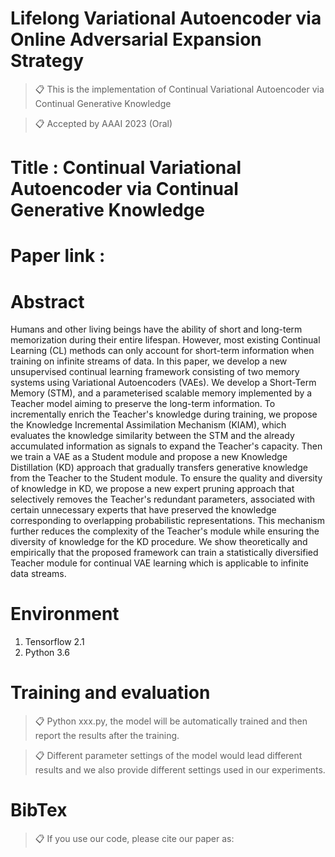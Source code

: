 
# Lifelong Variational Autoencoder via Online Adversarial Expansion Strategy

>📋 This is the implementation of Continual Variational Autoencoder via Continual Generative Knowledge

>📋 Accepted by AAAI 2023 (Oral)

# Title : Continual Variational Autoencoder via Continual Generative Knowledge

# Paper link : 


# Abstract
Humans and other living beings have the ability of short and long-term memorization during their entire lifespan. However, most existing Continual Learning (CL) methods can only account for short-term information when training on infinite streams of data. In this paper, we develop a new unsupervised continual learning framework consisting of two memory systems using Variational Autoencoders (VAEs). We develop a Short-Term Memory (STM), and a parameterised scalable memory implemented by a Teacher model aiming to preserve the long-term information. To incrementally enrich the Teacher's knowledge during training, we propose the Knowledge Incremental Assimilation Mechanism (KIAM), which evaluates the knowledge similarity between the STM and the already accumulated information as signals to expand the Teacher's capacity. Then we train a VAE as a Student module and propose a new Knowledge Distillation (KD) approach that gradually transfers generative knowledge from the Teacher to the Student module. To ensure the quality and diversity of knowledge in KD, we propose a new expert pruning approach that selectively removes the Teacher's redundant parameters, associated with certain unnecessary experts that have preserved the knowledge corresponding to overlapping probabilistic representations. This mechanism further reduces the complexity of the Teacher's module while ensuring the diversity of knowledge for the KD procedure. We show theoretically and empirically that the proposed framework can train a statistically diversified Teacher module for continual VAE learning which is applicable to infinite data streams.

# Environment

1. Tensorflow 2.1
2. Python 3.6

# Training and evaluation

>📋 Python xxx.py, the model will be automatically trained and then report the results after the training.

>📋 Different parameter settings of the model would lead different results and we also provide different settings used in our experiments.

# BibTex
>📋 If you use our code, please cite our paper as:


